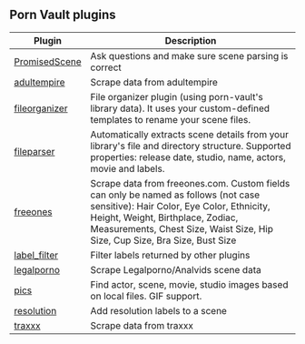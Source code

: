 ## Porn Vault plugins

| Plugin                                                                                                        | Description                                                                                                                                                                                                                                         |
| ------------------------------------------------------------------------------------------------------------- | --------------------------------------------------------------------------------------------------------------------------------------------------------------------------------------------------------------------------------------------------- |
| [PromisedScene](https://github.com/porn-vault/porn-vault-plugins/blob/master/plugins/PromisedScene/README.md) | Ask questions and make sure scene parsing is correct                                                                                                                                                                                                |
| [adultempire](https://github.com/porn-vault/porn-vault-plugins/blob/master/plugins/adultempire/README.md)     | Scrape data from adultempire                                                                                                                                                                                                                        |
| [fileorganizer](https://github.com/porn-vault/porn-vault-plugins/blob/master/plugins/fileorganizer/README.md) | File organizer plugin (using porn-vault&#x27;s library data). It uses your custom-defined templates to rename your scene files.                                                                                                                          |
| [fileparser](https://github.com/porn-vault/porn-vault-plugins/blob/master/plugins/fileparser/README.md)       | Automatically extracts scene details from your library&#x27;s file and directory structure. Supported properties: release date, studio, name, actors, movie and labels.                                                                                  |
| [freeones](https://github.com/porn-vault/porn-vault-plugins/blob/master/plugins/freeones/README.md)           | Scrape data from freeones.com. Custom fields can only be named as follows (not case sensitive): Hair Color, Eye Color, Ethnicity, Height, Weight, Birthplace, Zodiac, Measurements, Chest Size, Waist Size, Hip Size, Cup Size, Bra Size, Bust Size |
| [label_filter](https://github.com/porn-vault/porn-vault-plugins/blob/master/plugins/label_filter/README.md)   | Filter labels returned by other plugins                                                                                                                                                                                                             |
| [legalporno](https://github.com/porn-vault/porn-vault-plugins/blob/master/plugins/legalporno/README.md)       | Scrape Legalporno/Analvids scene data                                                                                                                                                                                                               |
| [pics](https://github.com/porn-vault/porn-vault-plugins/blob/master/plugins/pics/README.md)                   | Find actor, scene, movie, studio images based on local files. GIF support.                                                                                                                                                                          |
| [resolution](https://github.com/porn-vault/porn-vault-plugins/blob/master/plugins/resolution/README.md)       | Add resolution labels to a scene                                                                                                                                                                                                                    |
| [traxxx](https://github.com/porn-vault/porn-vault-plugins/blob/master/plugins/traxxx/README.md)               | Scrape data from traxxx                                                                                                                                                                                                                             |
